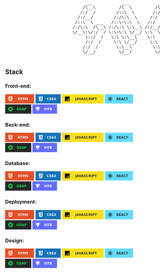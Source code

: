 <pre>

                               ___           ___           ___       ___       ___     
                              /\__\         /\  \         /\__\     /\__\     /\  \    
                             /:/  /        /::\  \       /:/  /    /:/  /    /::\  \   
                            /:/__/        /:/\:\  \     /:/  /    /:/  /    /:/\:\  \  
                           /::\  \ ___   /::\~\:\  \   /:/  /    /:/  /    /:/  \:\  \ 
                          /:/\:\  /\__\ /:/\:\ \:\__\ /:/__/    /:/__/    /:/__/ \:\__\
                          \/__\:\/:/  / \:\~\:\ \/__/ \:\  \    \:\  \    \:\  \ /:/  /
                               \::/  /   \:\ \:\__\    \:\  \    \:\  \    \:\  /:/  / 
                               /:/  /     \:\ \/__/     \:\  \    \:\  \    \:\/:/  /  
                              /:/  /       \:\__\        \:\__\    \:\__\    \::/  /   
                              \/__/         \/__/         \/__/     \/__/     \/__/    

</pre>

## Stack

### Front-end:

<img style="height: 30px;" 
src="./img/HTML5.svg"/>
<img style="height: 30px;" 
src="./img/CSS3.svg"/>
<img style="height: 30px;" 
src="./img/JAVASCRIPT.svg"/>
<img style="height: 30px;" 
src="./img/REACT.svg"/>
<img style="height: 30px;" 
src="./img/GSAP3.svg"/>
<img style="height: 30px;" 
src="./img/VITE.svg"/>


### Back-end:

<img style="height: 30px;" 
src="./img/HTML5.svg"/>
<img style="height: 30px;" 
src="./img/CSS3.svg"/>
<img style="height: 30px;" 
src="./img/JAVASCRIPT.svg"/>
<img style="height: 30px;" 
src="./img/REACT.svg"/>
<img style="height: 30px;" 
src="./img/GSAP3.svg"/>
<img style="height: 30px;" 
src="./img/VITE.svg"/>


### Database:

<img style="height: 30px;" 
src="./img/HTML5.svg"/>
<img style="height: 30px;" 
src="./img/CSS3.svg"/>
<img style="height: 30px;" 
src="./img/JAVASCRIPT.svg"/>
<img style="height: 30px;" 
src="./img/REACT.svg"/>
<img style="height: 30px;" 
src="./img/GSAP3.svg"/>
<img style="height: 30px;" 
src="./img/VITE.svg"/>


### Deployment:

<img style="height: 30px;" 
src="./img/HTML5.svg"/>
<img style="height: 30px;" 
src="./img/CSS3.svg"/>
<img style="height: 30px;" 
src="./img/JAVASCRIPT.svg"/>
<img style="height: 30px;" 
src="./img/REACT.svg"/>
<img style="height: 30px;" 
src="./img/GSAP3.svg"/>
<img style="height: 30px;" 
src="./img/VITE.svg"/>


### Design:

<img style="height: 30px;" 
src="./img/HTML5.svg"/>
<img style="height: 30px;" 
src="./img/CSS3.svg"/>
<img style="height: 30px;" 
src="./img/JAVASCRIPT.svg"/>
<img style="height: 30px;" 
src="./img/REACT.svg"/>
<img style="height: 30px;" 
src="./img/GSAP3.svg"/>
<img style="height: 30px;" 
src="./img/VITE.svg"/>